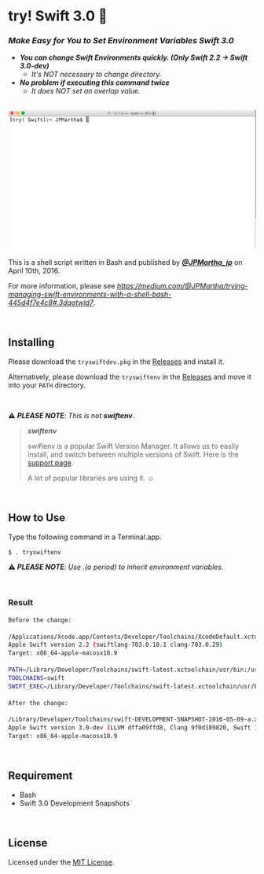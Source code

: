 # try! Swift 3.0 🐣

### _Make Easy for You to Set Environment Variables Swift 3.0_

- _**You can change Swift Environments quickly. (Only Swift 2.2 -> Swift 3.0-dev)**_
  - _It's NOT necessary to change directory._
- _**No problem if executing this command twice**_
  - _It does NOT set an overlap value._

<br />

<img src="./Images/TrySwift3.gif">

<br />

This is a shell script written in Bash and published by [_**@JPMartha_jp**_](https://twitter.com/JPMartha_jp) on April 10th, 2016.

For more information, please see _https://medium.com/@JPMartha/trying-managing-swift-environments-with-a-shell-bash-445d4f7e4c8#.3dqatwld7_.

<br />

## Installing

Please download the `tryswiftdev.pkg` in the [Releases](https://github.com/tryswift/tryswiftdev/releases) and install it.
  
Alternatively, please download the `tryswiftenv` in the [Releases](https://github.com/tryswift/tryswiftdev/releases) and move it into your `PATH` directory.

<br />

⚠️ _**PLEASE NOTE**: This is not **swiftenv**_.

> _**swiftenv**_
>
> swiftenv is a popular Swift Version Manager. It allows us to easily install, and switch between multiple versions of Swift. Here is the [support page](https://swiftenv.fuller.li/).
>
> A lot of popular libraries are using it. ☺️

<br />

## How to Use

Type the following command in a Terminal.app.

```bash
$ . tryswiftenv
```

⚠️ _**PLEASE NOTE**: Use .(a period) to inherit environment variables._

<br />

### Result

```bash
Before the change:

/Applications/Xcode.app/Contents/Developer/Toolchains/XcodeDefault.xctoolchain/usr/bin/swift
Apple Swift version 2.2 (swiftlang-703.0.18.1 clang-703.0.29)
Target: x86_64-apple-macosx10.9

PATH=/Library/Developer/Toolchains/swift-latest.xctoolchain/usr/bin:/usr/local/bin:/usr/bin:/bin:/usr/sbin:/sbin
TOOLCHAINS=swift
SWIFT_EXEC=/Library/Developer/Toolchains/swift-latest.xctoolchain/usr/bin/swiftc

After the change:

/Library/Developer/Toolchains/swift-DEVELOPMENT-SNAPSHOT-2016-05-09-a.xctoolchain/usr/bin/swift
Apple Swift version 3.0-dev (LLVM dffa09ffd8, Clang 9f0d189820, Swift 1c720b8f84)
Target: x86_64-apple-macosx10.9
```

<br />

## Requirement

- Bash
- Swift 3.0 Development Snapshots

<br />

## License

Licensed under the [MIT License](LICENSE).
